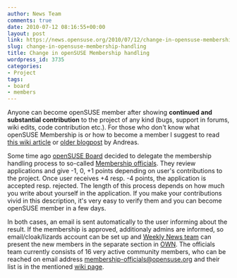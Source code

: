 ```yaml
---
author: News Team
comments: true
date: 2010-07-12 08:16:55+00:00
layout: post
link: https://news.opensuse.org/2010/07/12/change-in-opensuse-membership-handling/
slug: change-in-opensuse-membership-handling
title: Change in openSUSE Membership handling
wordpress_id: 3735
categories:
- Project
tags:
- board
- members
---
```


Anyone can become openSUSE member after showing **continued and substantial contribution** to the project of any kind (bugs, support in forums, wiki edits, code contribution etc.). For those who don't know what openSUSE Membership is or how to become a member I suggest to read [this wiki article](http://wiki.opensuse.org/openSUSE:Members) or [older blogpost](http://lizards.opensuse.org/2008/09/25/opensuse-membership-applications/) by Andreas.




Some time ago [openSUSE Board](http://wiki.opensuse.org/openSUSE:Board) decided to delegate the membership handling process to so-called [Membership officials](http://wiki.opensuse.org/openSUSE:Membership_officials). They review applications and give -1, 0, +1 points depending on user's contributions to the project. Once user receives +4 resp. -4 points, the application is accepted resp. rejected. The length of this process depends on how much you write about yourself in the application. If you make your contributions vivid in this description, it's very easy to verify them and you can become openSUSE member in a few days.




In both cases, an email is sent automatically to the user informing about the result. If the membership is approved, additionaly admins are informed, so email/cloak/lizards account can be set up and [Weekly News team](http://wiki.opensuse.org/openSUSE:Weekly_news_team) can present the new members in the separate section in [OWN](http://wiki.opensuse.org/Weekly_news). The officials team currently consists of 16 very active community members, who can be reached on email address membership-officials@opensuse.org and their list is in the mentioned [wiki page](http://wiki.opensuse.org/openSUSE:Membership_officials).
